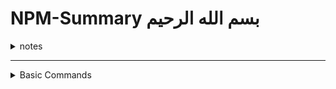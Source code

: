 # NPM-Summary بسم الله الرحيم

<details>
  <summary>notes</summary>

  - <details><summary>Package.json File</summary>

    * It's a manifest file that holds your app info like the name and version and author of it..etc
    * Lists all dependencies used in your project (Name& version) and with dependency we mean a js module or js library you use in your app
    * it can hold scripts to run everytime you build your project or tybe certain command
    * you can create this file manualy or just type the command `npm init`

  - the npm modules folder may contain a ton of folders that is because every dependecy you install may have its own dependecies




----
</details>


----
</details>


<details>
  <summary>Basic Commands</summary>

Command|What about it
:--|:--
`npm --version` or `npm -v`|shows current version
`npm` or `npm help`|shows help page(documentation of different commands)
`npm init`|create a package.json file
`npm init -y` or `nppm init --y`|create a package.json file with default configurations without havingto anserthe equestions that apear when writing thee command `npm init`
`npm config set init-author-name "Ahmed Kamal`|sets the author name in package.json file to ahmedkamal by default so when you write `npm init -y` it's there by default and you can set any default value the same way by replacing the "author" part
`npm config set init-author-name "Ahmed Kamal`|shows what is the default value of "author"
`npm config delete init-license`|Deletes defaultvalue of "license"
`npm install <Module_Name> --save`|installs a dependecy to your app and the --save part lists the name of that dependency in the package.json file so if you omit that --save part the module will be installed but you have to write the dependency name yourself in the package.json file
`npm install`|<details><summary>download all listd dependencies in the package.json file autmatically</summary>best prcticeisthat when you finish your app you push it to a github repo without the modules folder.. the dependencies are already listed in the package.json files so it doesn't makesence to also upload the modules files which is usually very large and might take time to upload... on the other hand colleges who wants to pull your app to their local machines just have to type the command npm install and node will download all listd dependencies in the package.json file autmatically</details>
`npm install <Module_Name> --save-dev`|<details><summary>installs a dp for development</summary>you only install something for development if you just need  it in development and you won't need it in production meaning it will be installed but wen someone download your app from your repo and run `npm install --production` he won't get develpment apps..and it won't be save in dp object inside package.json, however a new spicial object named devdependecies is created for them</details>
`npm uninstall <Module_Name> --save` or `npm uninstall <Module_Name> --save-dev`|un install a regular or dev dp it also have some alaises so you can write "remove" instead of uninstall or even only "rm" or "un"
`npm install <Module_Name>@<Version_Number> --save`|install a certain version of that module
`npm update <Module_Name>`|updates that module to last version
`npm root -g`|FIND ROOT FOLDER of global modules
`npm install -g <Module_Name>`|INSTALL GLOBAL MODULE
`<Module_Name>`|Run global module
`npm remove -g <Module_Name>`|Remove global module
`npm list` and `npm list --depth 1` and `npm list --depth 0`|used to list dp's used in your app and the nested dp's being used by your installed dp's



----
</details>
